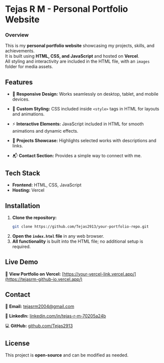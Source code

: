 # **Tejas R M - Personal Portfolio Website**


### Overview
This is my **personal portfolio website** showcasing my projects, skills, and achievements.  
It is built using **HTML, CSS, and JavaScript** and hosted on **Vercel**.  
All styling and interactivity are included in the HTML file, with an `images` folder for media assets.  


## Features
- 📱 **Responsive Design:** Works seamlessly on desktop, tablet, and mobile devices.

- 🎨 **Custom Styling:** CSS included inside `<style>` tags in HTML for layouts and animations.

- ⚡ **Interactive Elements:** JavaScript included in HTML for smooth animations and dynamic effects.

- 💼 **Projects Showcase:** Highlights selected works with descriptions and links.

- 📬 **Contact Section:** Provides a simple way to connect with me.


## Tech Stack
- **Frontend:** HTML, CSS, JavaScript  
- **Hosting:** Vercel


## Installation
1. **Clone the repository:**
   ```sh
   git clone https://github.com/Tejas2913/your-portfolio-repo.git
2. **Open the `index.html` file** in any web browser.  
3. **All functionality** is built into the HTML file; no additional setup is required.

## Live Demo
🔗 **View Portfolio on Vercel:** [https://your-vercel-link.vercel.app/](https://tejasrm-github-io.vercel.app/)

## Contact
📩 **Email:** tejasrm2004@gmail.com  

💼 **LinkedIn:** [linkedin.com/in/tejas-r-m-70205a24b](https://www.linkedin.com/in/tejas-r-m-70205a24b/)  

💻 **GitHub:** [github.com/Tejas2913](https://github.com/Tejas2913)

## License
This project is **open-source** and can be modified as needed.
